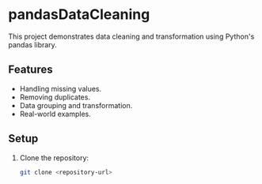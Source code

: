 # pandasDataCleaning

This project demonstrates data cleaning and transformation using Python's pandas library.

## Features

- Handling missing values.
- Removing duplicates.
- Data grouping and transformation.
- Real-world examples.

## Setup

1. Clone the repository:
   ```bash
   git clone <repository-url>
   ```
